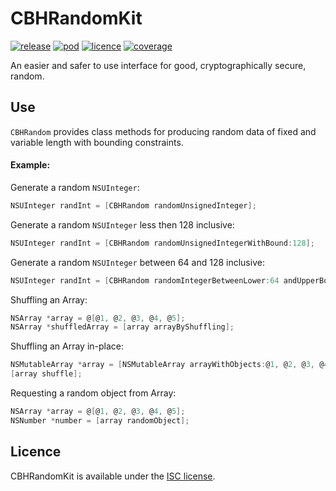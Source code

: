 # CBHRandomKit

[![release](https://img.shields.io/github/release/chris-huxtable/CBHRandomKit.svg)](https://github.com/chris-huxtable/CBHRandomKit/releases)
[![pod](https://img.shields.io/cocoapods/v/CBHRandomKit.svg)](https://cocoapods.org/pods/CBHRandomKit)
[![licence](https://img.shields.io/badge/licence-ISC-lightgrey.svg?cacheSeconds=2592000)](https://github.com/chris-huxtable/CBHRandomKit/blob/master/LICENSE)
[![coverage](https://img.shields.io/badge/coverage-99%25-brightgreen.svg?cacheSeconds=2592000)](https://github.com/chris-huxtable/CBHRandomKit)

An easier and safer to use interface for good, cryptographically secure, random.


## Use

`CBHRandom` provides class methods for producing random data of fixed and variable length with bounding constraints.

#### Example:

Generate a random `NSUInteger`:
```objective-c
NSUInteger randInt = [CBHRandom randomUnsignedInteger];
```

Generate a random `NSUInteger` less then 128 inclusive:
```objective-c
NSUInteger randInt = [CBHRandom randomUnsignedIntegerWithBound:128];
```

Generate a random `NSUInteger` between 64 and 128 inclusive:
```objective-c
NSUInteger randInt = [CBHRandom randomIntegerBetweenLower:64 andUpperBound:128];
```

Shuffling an Array:
```objective-c
NSArray *array = @[@1, @2, @3, @4, @5];
NSArray *shuffledArray = [array arrayByShuffling];
```

Shuffling an Array in-place:
```objective-c
NSMutableArray *array = [NSMutableArray arrayWithObjects:@1, @2, @3, @4, @5, nil];
[array shuffle];
```

Requesting a random object from Array:
```objective-c
NSArray *array = @[@1, @2, @3, @4, @5];
NSNumber *number = [array randomObject];
```


## Licence
CBHRandomKit is available under the [ISC license](https://github.com/chris-huxtable/CBHRandomKit/blob/master/LICENSE).
